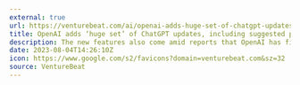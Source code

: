 ```yaml
---
external: true
url: https://venturebeat.com/ai/openai-adds-huge-set-of-chatgpt-updates-including-suggested-prompts-multiple-file-uploads/
title: OpenAI adds ‘huge set’ of ChatGPT updates, including suggested prompts, multiple file uploads
description: The new features also come amid reports that OpenAI has filed a trademark application with the USPTO for GPT-5
date: 2023-08-04T14:26:10Z
icon: https://www.google.com/s2/favicons?domain=venturebeat.com&sz=32
source: VentureBeat
---
```

